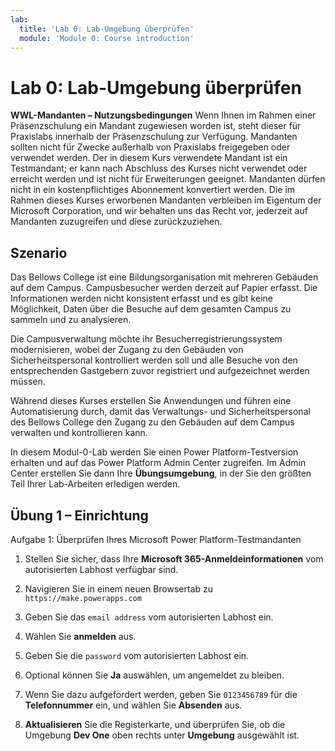```yaml
---
lab:
  title: 'Lab 0: Lab-Umgebung überprüfen'
  module: 'Module 0: Course introduction'
---
```


# Lab 0: Lab-Umgebung überprüfen

**WWL-Mandanten – Nutzungsbedingungen** Wenn Ihnen im Rahmen einer Präsenzschulung ein Mandant zugewiesen worden ist, steht dieser für Praxislabs innerhalb der Präsenzschulung zur Verfügung. Mandanten sollten nicht für Zwecke außerhalb von Praxislabs freigegeben oder verwendet werden. Der in diesem Kurs verwendete Mandant ist ein Testmandant; er kann nach Abschluss des Kurses nicht verwendet oder erreicht werden und ist nicht für Erweiterungen geeignet. Mandanten dürfen nicht in ein kostenpflichtiges Abonnement konvertiert werden. Die im Rahmen dieses Kurses erworbenen Mandanten verbleiben im Eigentum der Microsoft Corporation, und wir behalten uns das Recht vor, jederzeit auf Mandanten zuzugreifen und diese zurückzuziehen. 

## Szenario

Das Bellows College ist eine Bildungsorganisation mit mehreren Gebäuden auf dem Campus. Campusbesucher werden derzeit auf Papier erfasst. Die Informationen werden nicht konsistent erfasst und es gibt keine Möglichkeit, Daten über die Besuche auf dem gesamten Campus zu sammeln und zu analysieren.

Die Campusverwaltung möchte ihr Besucherregistrierungssystem modernisieren, wobei der Zugang zu den Gebäuden von Sicherheitspersonal kontrolliert werden soll und alle Besuche von den entsprechenden Gastgebern zuvor registriert und aufgezeichnet werden müssen. 

Während dieses Kurses erstellen Sie Anwendungen und führen eine Automatisierung durch, damit das Verwaltungs- und Sicherheitspersonal des Bellows College den Zugang zu den Gebäuden auf dem Campus verwalten und kontrollieren kann.

In diesem Modul-0-Lab werden Sie einen Power Platform-Testversion erhalten und auf das Power Platform Admin Center zugreifen. Im Admin Center erstellen Sie dann Ihre **Übungsumgebung**, in der Sie den größten Teil Ihrer Lab-Arbeiten erledigen werden.


## Übung 1 – Einrichtung

Aufgabe 1: Überprüfen Ihres Microsoft Power Platform-Testmandanten

1.  Stellen Sie sicher, dass Ihre **Microsoft 365-Anmeldeinformationen** vom autorisierten Labhost verfügbar sind. 

2.  Navigieren Sie in einem neuen Browsertab zu `https://make.powerapps.com`

3.  Geben Sie das `email address` vom autorisierten Labhost ein. 

4.  Wählen Sie **anmelden** aus. 

5.  Geben Sie die `password` vom autorisierten Labhost ein. 

6.  Optional können Sie **Ja** auswählen, um angemeldet zu bleiben.

7.  Wenn Sie dazu aufgefordert werden, geben Sie `0123456789` für die **Telefonnummer** ein, und wählen Sie **Absenden** aus.

8.  **Aktualisieren** Sie die Registerkarte, und überprüfen Sie, ob die Umgebung **Dev One** oben rechts unter **Umgebung** ausgewählt ist. 

